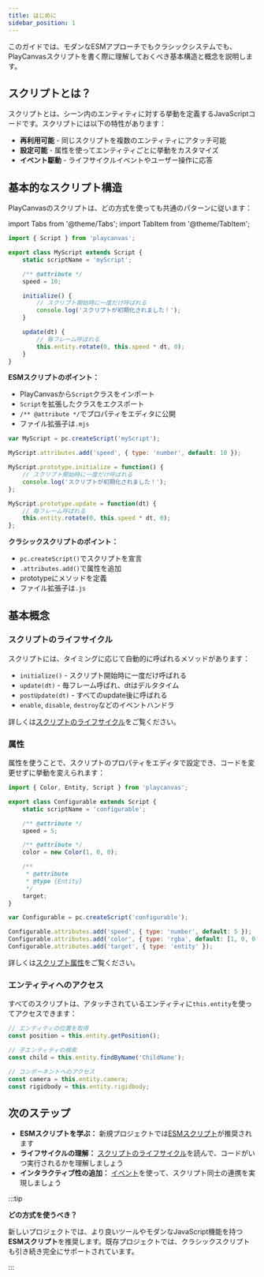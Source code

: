 ```yaml
---
title: はじめに
sidebar_position: 1
---
```


このガイドでは、モダンなESMアプローチでもクラシックシステムでも、PlayCanvasスクリプトを書く際に理解しておくべき基本構造と概念を説明します。

## スクリプトとは？

スクリプトとは、シーン内のエンティティに対する挙動を定義するJavaScriptコードです。スクリプトには以下の特性があります：

* **再利用可能** - 同じスクリプトを複数のエンティティにアタッチ可能
* **設定可能** - 属性を使ってエンティティごとに挙動をカスタマイズ
* **イベント駆動** - ライフサイクルイベントやユーザー操作に応答

## 基本的なスクリプト構造

PlayCanvasのスクリプトは、どの方式を使っても共通のパターンに従います：

import Tabs from '@theme/Tabs';
import TabItem from '@theme/TabItem';

<Tabs defaultValue="esm" groupId='script-code'>
<TabItem value="esm" label="ESM（推奨）">

```javascript
import { Script } from 'playcanvas';

export class MyScript extends Script {
    static scriptName = 'myScript';

    /** @attribute */
    speed = 10;

    initialize() {
        // スクリプト開始時に一度だけ呼ばれる
        console.log('スクリプトが初期化されました！');
    }

    update(dt) {
        // 毎フレーム呼ばれる
        this.entity.rotate(0, this.speed * dt, 0);
    }
}
```

**ESMスクリプトのポイント：**

* PlayCanvasから`Script`クラスをインポート
* `Script`を拡張したクラスをエクスポート
* `/** @attribute */`でプロパティをエディタに公開
* ファイル拡張子は`.mjs`

</TabItem>
<TabItem value="classic" label="クラシック">

```javascript
var MyScript = pc.createScript('myScript');

MyScript.attributes.add('speed', { type: 'number', default: 10 });

MyScript.prototype.initialize = function() {
    // スクリプト開始時に一度だけ呼ばれる
    console.log('スクリプトが初期化されました！');
};

MyScript.prototype.update = function(dt) {
    // 毎フレーム呼ばれる
    this.entity.rotate(0, this.speed * dt, 0);
};
```

**クラシックスクリプトのポイント：**

* `pc.createScript()`でスクリプトを宣言
* `.attributes.add()`で属性を追加
* prototypeにメソッドを定義
* ファイル拡張子は`.js`

</TabItem>
</Tabs>

## 基本概念

### スクリプトのライフサイクル

スクリプトには、タイミングに応じて自動的に呼ばれるメソッドがあります：

* `initialize()` - スクリプト開始時に一度だけ呼ばれる
* `update(dt)` - 毎フレーム呼ばれ、dtはデルタタイム
* `postUpdate(dt)` - すべてのupdate後に呼ばれる
* `enable`, `disable`, `destroy`などのイベントハンドラ

詳しくは[スクリプトのライフサイクル](./script-lifecycle.md)をご覧ください。

### 属性

属性を使うことで、スクリプトのプロパティをエディタで設定でき、コードを変更せずに挙動を変えられます：

<Tabs defaultValue="esm" groupId='script-code'>
<TabItem value="esm" label="ESM (Recommended)">

```javascript
import { Color, Entity, Script } from 'playcanvas';

export class Configurable extends Script {
    static scriptName = 'configurable';

    /** @attribute */
    speed = 5;

    /** @attribute */
    color = new Color(1, 0, 0);

    /** 
     * @attribute 
     * @type {Entity}
     */
    target;
}
```

</TabItem>
<TabItem value="classic" label="Classic">

```javascript
var Configurable = pc.createScript('configurable');

Configurable.attributes.add('speed', { type: 'number', default: 5 });
Configurable.attributes.add('color', { type: 'rgba', default: [1, 0, 0, 1] });
Configurable.attributes.add('target', { type: 'entity' });
```

</TabItem>
</Tabs>

詳しくは[スクリプト属性](./script-attributes/index.md)をご覧ください。

### エンティティへのアクセス

すべてのスクリプトは、アタッチされているエンティティに`this.entity`を使ってアクセスできます：

```javascript
// エンティティの位置を取得
const position = this.entity.getPosition();

// 子エンティティの検索
const child = this.entity.findByName('ChildName');

// コンポーネントへのアクセス
const camera = this.entity.camera;
const rigidbody = this.entity.rigidbody;
```

## 次のステップ

* **ESMスクリプトを学ぶ：** 新規プロジェクトでは[ESMスクリプト](./esm-scripts.md)が推奨されます
* **ライフサイクルの理解：** [スクリプトのライフサイクル](./script-lifecycle.md)を読んで、コードがいつ実行されるかを理解しましょう
* **インタラクティブ性の追加：** [イベント](./events.md)を使って、スクリプト同士の連携を実現しましょう

:::tip

**どの方式を使うべき？**

新しいプロジェクトでは、より良いツールやモダンなJavaScript機能を持つ**ESMスクリプト**を推奨します。既存プロジェクトでは、クラシックスクリプトも引き続き完全にサポートされています。

:::
